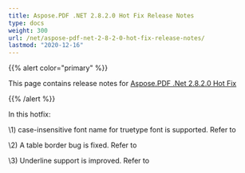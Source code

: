 ```yaml
---
title: Aspose.PDF .NET 2.8.2.0 Hot Fix Release Notes
type: docs
weight: 300
url: /net/aspose-pdf-net-2-8-2-0-hot-fix-release-notes/
lastmod: "2020-12-16"
---
```


{{% alert color="primary" %}} 

This page contains release notes for [Aspose.PDF .Net 2.8.2.0 Hot Fix](http://www.aspose.com/downloads/pdf/net/new-releases/aspose.pdf-.net-2.8.2.0-hot-fix/)

{{% /alert %}} 

In this hotfix:

\1) case-insensitive font name for truetype font is supported. Refer to

\2) A table border bug is fixed. Refer to 

\3) Underline support is improved. Refer to 
